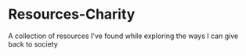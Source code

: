 # Resources-Charity
A collection of resources I've found while exploring the ways I can give back to society
